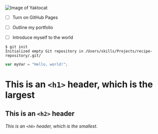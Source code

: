 ![Image of Yaktocat](https://octodex.github.com/images/yaktocat.png)

- [ ] Turn on GitHub Pages
- [ ] Outline my portfolio
- [ ] Introduce myself to the world



```
$ git init
Initialized empty Git repository in /Users/skills/Projects/recipe-repository/.git/
```
``` javascript
var myVar = "Hello, world!";
```
# This is an `<h1>` header, which is the largest

## This is an `<h2>` header

###### This is an `<h6>` header, which is the smallest.



